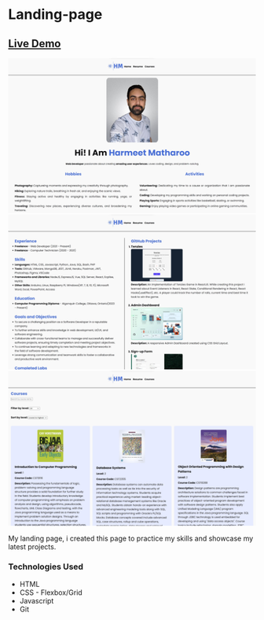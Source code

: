 # Landing-page

## [Live Demo](https://hmjatt.github.io/Landing-page/)

![This is an image](https://raw.githubusercontent.com/hmjatt/Landing-page/main/images/screens/index.jpg)
![This is an image](https://raw.githubusercontent.com/hmjatt/Landing-page/main/images/screens/resume.jpg)
![This is an image](https://raw.githubusercontent.com/hmjatt/Landing-page/main/images/screens/courses.jpg)

My landing page, i created this page to practice my skills and showcase my latest projects.

### Technologies Used 

* HTML
* CSS - Flexbox/Grid
* Javascript
* Git

